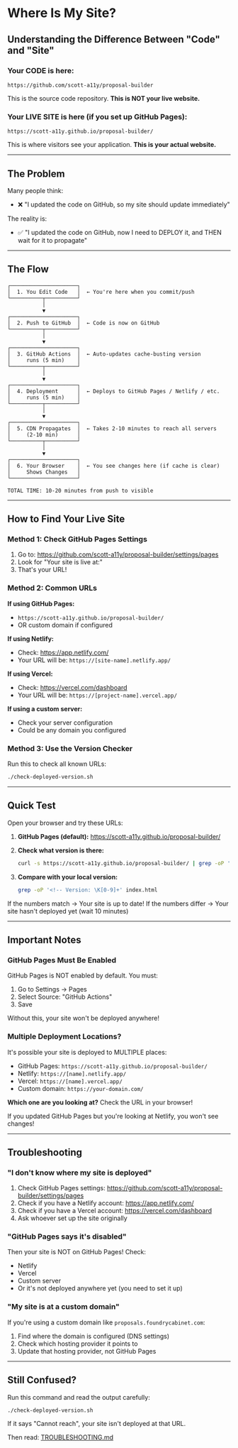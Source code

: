 # Where Is My Site?

## Understanding the Difference Between "Code" and "Site"

### Your CODE is here:
```
https://github.com/scott-a11y/proposal-builder
```
This is the source code repository. **This is NOT your live website.**

### Your LIVE SITE is here (if you set up GitHub Pages):
```
https://scott-a11y.github.io/proposal-builder/
```
This is where visitors see your application. **This is your actual website.**

---

## The Problem

Many people think:
- ❌ "I updated the code on GitHub, so my site should update immediately"

The reality is:
- ✅ "I updated the code on GitHub, now I need to DEPLOY it, and THEN wait for it to propagate"

---

## The Flow

```
┌─────────────────────┐
│  1. You Edit Code   │  ← You're here when you commit/push
└──────────┬──────────┘
           │
           ▼
┌─────────────────────┐
│  2. Push to GitHub  │  ← Code is now on GitHub
└──────────┬──────────┘
           │
           ▼
┌─────────────────────┐
│  3. GitHub Actions  │  ← Auto-updates cache-busting version
│     runs (5 min)    │
└──────────┬──────────┘
           │
           ▼
┌─────────────────────┐
│  4. Deployment      │  ← Deploys to GitHub Pages / Netlify / etc.
│     runs (5 min)    │
└──────────┬──────────┘
           │
           ▼
┌─────────────────────┐
│  5. CDN Propagates  │  ← Takes 2-10 minutes to reach all servers
│     (2-10 min)      │
└──────────┬──────────┘
           │
           ▼
┌─────────────────────┐
│  6. Your Browser    │  ← You see changes here (if cache is clear)
│     Shows Changes   │
└─────────────────────┘

TOTAL TIME: 10-20 minutes from push to visible
```

---

## How to Find Your Live Site

### Method 1: Check GitHub Pages Settings

1. Go to: https://github.com/scott-a11y/proposal-builder/settings/pages
2. Look for "Your site is live at:"
3. That's your URL!

### Method 2: Common URLs

**If using GitHub Pages:**
- `https://scott-a11y.github.io/proposal-builder/`
- OR custom domain if configured

**If using Netlify:**
- Check: https://app.netlify.com/
- Your URL will be: `https://[site-name].netlify.app/`

**If using Vercel:**
- Check: https://vercel.com/dashboard
- Your URL will be: `https://[project-name].vercel.app/`

**If using a custom server:**
- Check your server configuration
- Could be any domain you configured

### Method 3: Use the Version Checker

Run this to check all known URLs:
```bash
./check-deployed-version.sh
```

---

## Quick Test

Open your browser and try these URLs:

1. **GitHub Pages (default):**
   https://scott-a11y.github.io/proposal-builder/

2. **Check what version is there:**
   ```bash
   curl -s https://scott-a11y.github.io/proposal-builder/ | grep -oP '<!-- Version: \K[0-9]+'
   ```

3. **Compare with your local version:**
   ```bash
   grep -oP '<!-- Version: \K[0-9]+' index.html
   ```

If the numbers match → Your site is up to date!
If the numbers differ → Your site hasn't deployed yet (wait 10 minutes)

---

## Important Notes

### GitHub Pages Must Be Enabled

GitHub Pages is NOT enabled by default. You must:
1. Go to Settings → Pages
2. Select Source: "GitHub Actions"
3. Save

Without this, your site won't be deployed anywhere!

### Multiple Deployment Locations?

It's possible your site is deployed to MULTIPLE places:
- GitHub Pages: `https://scott-a11y.github.io/proposal-builder/`
- Netlify: `https://[name].netlify.app/`
- Vercel: `https://[name].vercel.app/`
- Custom domain: `https://your-domain.com/`

**Which one are you looking at?** Check the URL in your browser!

If you updated GitHub Pages but you're looking at Netlify, you won't see changes!

---

## Troubleshooting

### "I don't know where my site is deployed"

1. Check GitHub Pages settings: https://github.com/scott-a11y/proposal-builder/settings/pages
2. Check if you have a Netlify account: https://app.netlify.com/
3. Check if you have a Vercel account: https://vercel.com/dashboard
4. Ask whoever set up the site originally

### "GitHub Pages says it's disabled"

Then your site is NOT on GitHub Pages! Check:
- Netlify
- Vercel
- Custom server
- Or it's not deployed anywhere yet (you need to set it up)

### "My site is at a custom domain"

If you're using a custom domain like `proposals.foundrycabinet.com`:
1. Find where the domain is configured (DNS settings)
2. Check which hosting provider it points to
3. Update that hosting provider, not GitHub Pages

---

## Still Confused?

Run this command and read the output carefully:
```bash
./check-deployed-version.sh
```

If it says "Cannot reach", your site isn't deployed at that URL.

Then read: [TROUBLESHOOTING.md](./TROUBLESHOOTING.md)
